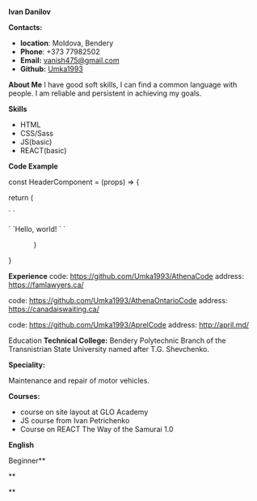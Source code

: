 **Ivan Danilov** 

**Contacts:** 

- **location**: Moldova, Bendery
- **Phone**: +373 77982502
- **Email:** vanish475@gmail.com
- **Github:** [Umka1993](https://github.com/Umka1993)

**About Me**
I have good soft skills, I can find a common language with people. I am reliable and persistent in achieving my goals.

**Skills**

- HTML
- CSS/Sass
- JS(basic)
- REACT(basic)



**Code Example**

const  HeaderComponent = (props) => {

return (

<div> 
`  	`<p> 
`    		`Hello, world! 
` 	`</p>

</div>

`    	`)

}

**Experience**
code: <https://github.com/Umka1993/AthenaCode>
address: https://famlawyers.ca/

code: <https://github.com/Umka1993/AthenaOntarioCode>
address: https://canadaiswaiting.ca/

code: <https://github.com/Umka1993/AprelCode>
address: http://april.md/

Education
**Technical College:** Bendery Polytechnic Branch of the Transnistrian State University named after T.G. Shevchenko.

**Speciality:**

Maintenance and repair of motor vehicles.

**Courses:**

- course on site layout at GLO Academy
- JS course from Ivan Petrichenko
- Сourse on REACT The Way of the Samurai 1.0

**English**

Beginner**






**








**



